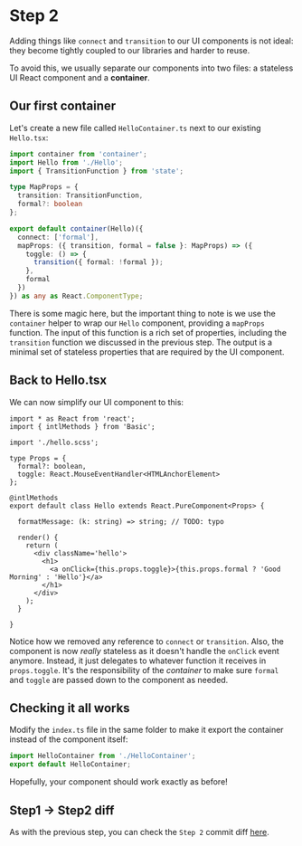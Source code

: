 # Step 2

Adding things like `connect` and `transition` to our UI components is not ideal: they become tightly coupled to our libraries and harder to reuse.

To avoid this, we usually separate our components into two files: a stateless UI React component and a **container**.

## Our first container

Let's create a new file called `HelloContainer.ts` next to our existing `Hello.tsx`:

```ts
import container from 'container';
import Hello from './Hello';
import { TransitionFunction } from 'state';

type MapProps = {
  transition: TransitionFunction,
  formal?: boolean
};

export default container(Hello)({
  connect: ['formal'],
  mapProps: ({ transition, formal = false }: MapProps) => ({
    toggle: () => {
      transition({ formal: !formal });
    },
    formal
  })
}) as any as React.ComponentType;
```

There is some magic here, but the important thing to note is we use the `container` helper to wrap our `Hello` component, providing a `mapProps` function. The input of this function is a rich set of properties, including the `transition` function we discussed in the previous step. The output is a minimal set of stateless properties that are required by the UI component.

## Back to Hello.tsx

We can now simplify our UI component to this:

```tsx
import * as React from 'react';
import { intlMethods } from 'Basic';

import './hello.scss';

type Props = {
  formal?: boolean,
  toggle: React.MouseEventHandler<HTMLAnchorElement>
};

@intlMethods
export default class Hello extends React.PureComponent<Props> {

  formatMessage: (k: string) => string; // TODO: typo

  render() {
    return (
      <div className='hello'>
        <h1>
          <a onClick={this.props.toggle}>{this.props.formal ? 'Good Morning' : 'Hello'}</a>
        </h1>
      </div>
    );
  }

}
```

Notice how we removed any reference to `connect` or `transition`. Also, the component is now _really_ stateless as it doesn't handle the `onClick` event anymore. Instead, it just delegates to whatever function it receives in `props.toggle`. It's the responsibility of the _container_ to make sure `formal` and `toggle` are passed down to the component as needed.

## Checking it all works

Modify the `index.ts` file in the same folder to make it export the container instead of the component itself:

```ts
import HelloContainer from './HelloContainer';
export default HelloContainer;
```

Hopefully, your component should work exactly as before!

## Step1 -> Step2 diff

As with the previous step, you can check the `Step 2` commit diff [here](https://github.com/buildo/webseed/commits/tutorial).

